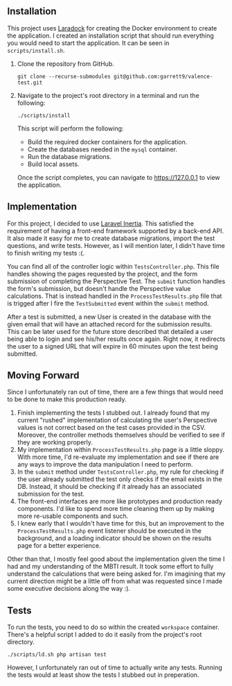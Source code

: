 ## Installation

This project uses [Laradock](https://laradock.io/) for creating the Docker environment to create the application. I created an installation script that should run everything you would need to start the application. It can be seen in `scripts/install.sh`.

1. Clone the repository from GitHub.
    ```
    git clone --recurse-submodules git@github.com:garrett9/valence-test.git 
    ```
1. Navigate to the project's root directory in a terminal and run the following:
    ```
    ./scripts/install
    ```
    This script will perform the following:
    - Build the required docker containers for the application.
    - Create the databases needed in the `mysql` container.
    - Run the database migrations.
    - Build local assets.

    Once the script completes, you can navigate to https://127.0.0.1 to view the application.

## Implementation
For this project, I decided to use [Laravel Inertia](https://inertiajs.com/). This satisfied the requirement of having a front-end framework supported by a back-end API. It also made it easy for me to create database migrations, import the test questions, and write tests. However, as I will mention later, I didn't have time to finish writing my tests :(.

You can find all of the controller logic within `TestsController.php`. This file handles showing the pages requested by the project, and the form submission of completing the Perspective Test. The `submit` function handles the form's submission, but doesn't handle the Perspective value calculations. That is instead handled in the `ProcessTestResults.php` file that is trigged after I fire the `TestSubmitted` event within the `submit` method.

After a test is submitted, a new User is created in the database with the given email that will have an attached record for the submission results. This can be later used for the future store described that detailed a user being able to login and see his/her results once again. Right now, it redirects the user to a signed URL that will expire in 60 minutes upon the test being submitted.

## Moving Forward
Since I unfortunately ran out of time, there are a few things that would need to be done to make this production ready.
1. Finish implementing the tests I stubbed out. I already found that my current "rushed" implementation of calculating the user's Perspective values is not correct based on the test cases provided in the CSV. Moreover, the controller methods themselves should be verified to see if they are working properly.
1. My implementation within `ProcessTestResults.php` page is a little sloppy. With more time, I'd re-evaluate my implementation and see if there are any ways to improve the data manipulation I need to perform.
1. In the `submit` method under `TestsController.php`, my rule for checking if the user already submitted the test only checks if the email exists in the DB. Instead, it should be checking if it already has an associated submission for the test.
1. The front-end interfaces are more like prototypes and production ready components. I'd like to spend more time cleaning them up by making more re-usable components and such.
1. I knew early that I wouldn't have time for this, but an improvement to the `ProcessTestResults.php` event listener should be executed in the background, and a loading indicator should be shown on the results page for a better experience.

Other than that, I mostly feel good about the implementation given the time I had and my understanding of the MBTI result. It took some effort to fully understand the calculations that were being asked for. I'm imagining that my current direction might be a little off from what was requested since I made some executive decisions along the way :).

## Tests
To run the tests, you need to do so within the created `workspace` container. There's a helpful script I added to do it easily from the project's root directory.
```
./scripts/ld.sh php artisan test
```

However, I unfortunately ran out of time to actually write any tests. Running the tests would at least show the tests I stubbed out in preperation.
